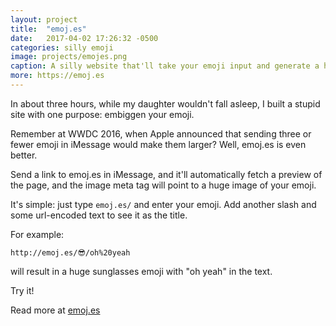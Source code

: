 ```yaml
---
layout: project
title:  "emoj.es"
date:   2017-04-02 17:26:32 -0500
categories: silly emoji
image: projects/emojes.png
caption: A silly website that'll take your emoji input and generate a huge "preview" image in chat apps.
more: https://emoj.es
---
```


In about three hours, while my daughter wouldn't fall asleep, I built a stupid site with one purpose: embiggen your emoji.

Remember at WWDC 2016, when Apple announced that sending three or fewer emoji in iMessage would make them larger? Well, emoj.es is even better.

Send a link to emoj.es in iMessage, and it'll automatically fetch a preview of the page, and the image meta tag will point to a huge image of your emoji.

It's simple: just type `emoj.es/` and enter your emoji. Add another slash and some url-encoded text to see it as the title.

For example:

```
http://emoj.es/😎/oh%20yeah
```

will result in a huge sunglasses emoji with "oh yeah" in the text.

Try it!

Read more at [emoj.es](https://emoj.es)
